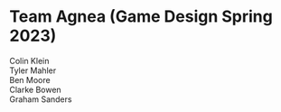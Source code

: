 # Team Agnea (Game Design Spring 2023)
Colin Klein <br />
Tyler Mahler <br />
Ben Moore <br />
Clarke Bowen <br />
Graham Sanders <br />
